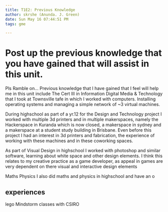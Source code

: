 ```yaml
---
title: T1E2: Previous Knowledge
author: skrshe (Anunda. J. Green)
date: Sun May 16 07:44:51 PM
tags: gme

---
```

# Post up the previous knowledge that you have gained that will assist in this unit.

Pls Ramble on...
Previous knowledge that I have gained that I feel will help me in this unit include
The Cert III in Information Digital Media & Technology that I took at Townsville tafe in which I worked with computers. Installing operating systems and managing a simple network of ~3 virtual machines.

During highschool as part of a yr.12 for the Design and Technology project I worked with multiple 3d printers and  in multiple makerspaces, namely the Hackerspace in Kuranda which is now closed, a makerspace in sydney and a makerspace at a student study building in Brisbane. Even before this project I had an interest in 3d printers and fabrication, the experience of working with these machines and in these coworking spaces.

As part of Visual Design in highschool I worked with photoshop and similar software, learning about white space and other design elements. I think this relates to my creative practice as a game developer, as appeal in games are very dependent on there visual and interactive design elements

Maths
Physics
I also did maths and physics in highschool and have an o


## experiences
lego Mindstorm classes with CSIRO

